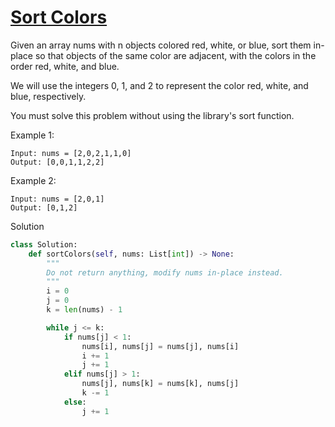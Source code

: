 # [Sort Colors](https://leetcode.com/problems/sort-colors/description/)

Given an array nums with n objects colored red, white, or blue, sort them in-place so that objects of the same color are adjacent, with the colors in the order red, white, and blue.

We will use the integers 0, 1, and 2 to represent the color red, white, and blue, respectively.

You must solve this problem without using the library's sort function.

Example 1:
```
Input: nums = [2,0,2,1,1,0]
Output: [0,0,1,1,2,2]
```
Example 2:
```
Input: nums = [2,0,1]
Output: [0,1,2]
```
Solution
```python
class Solution:
    def sortColors(self, nums: List[int]) -> None:
        """
        Do not return anything, modify nums in-place instead.
        """
        i = 0
        j = 0
        k = len(nums) - 1

        while j <= k:
            if nums[j] < 1:
                nums[i], nums[j] = nums[j], nums[i]
                i += 1
                j += 1
            elif nums[j] > 1:
                nums[j], nums[k] = nums[k], nums[j]
                k -= 1
            else:
                j += 1
```